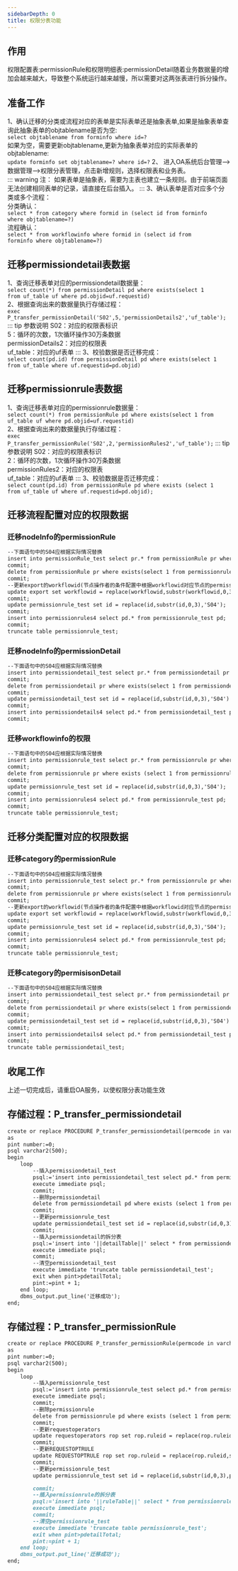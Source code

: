 ```yaml
---
sidebarDepth: 0
title: 权限分表功能
---
```



## 作用
权限配置表:permissionRule和权限明细表:permissionDetail随着业务数据量的增加会越来越大，导致整个系统运行越来越慢，所以需要对这两张表进行拆分操作。

## 准备工作
1、确认迁移的分类或流程对应的表单是实际表单还是抽象表单,如果是抽象表单查询此抽象表单的objtablename是否为空:   
<code>select objtablename from forminfo where id=?</code>   
如果为空，需要更新objtablename,更新为抽象表单对应的实际表单的objtablename:   
<code>update forminfo set objtablename=? where id=?</code> 
2、 进入OA系统后台管理-->数据管理-->权限分表管理，点击新增规则，选择权限表和业务表。   
::: warning 注：
如果表单是抽象表，需要为主表也建立一条规则。由于前端页面无法创建相同表单的记录，请直接在后台插入。
::: 
3、确认表单是否对应多个分类或多个流程：   
分类确认：   
<code>select * from category where formid in (select id from forminfo where objtablename=?)</code>   
流程确认：   
<code>select * from workflowinfo where formid in (select id from forminfo where objtablename=?)</code>

## 迁移permissiondetail表数据
1、查询迁移表单对应的permissiondetail数据量：   
<code>select count(*) from permissionDetail pd where exists(select 1 from uf_table uf where pd.objid=uf.requestid)</code>   
2、根据查询出来的数据量执行存储过程：   
<code>exec P_transfer_permissionDetail('S02',5,'permissionDetails2','uf_table');</code>
::: tip 参数说明
S02：对应的权限表标识   
5：循环的次数，1次循环操作30万条数据   
permissionDetails2：对应的权限表   
uf_table：对应的uf表单
:::
3、校验数据是否迁移完成：   
<code>select count(pd.id) from permissionDetail pd where exists(select 1 from uf_table where uf.requestid=pd.objid)</code>

## 迁移permissionrule表数据
1、查询迁移表单对应的permissionrule数据量：   
<code>select count(*) from permissionRule pd where exists(select 1 from uf_table uf where pd.objid=uf.requestid)</code>   
2、根据查询出来的数据量执行存储过程：   
<code>exec P_transfer_permissionRule('S02',2,'permissionRules2','uf_table');</code>
::: tip 参数说明
S02：对应的权限表标识   
2：循环的次数，1次循环操作30万条数据   
permissionRules2：对应的权限表   
uf_table：对应的uf表单
:::
3、校验数据是否迁移完成：   
<code>select count(pd.id) from permissionRule pd where exists (select 1 from uf_table uf where uf.requestid=pd.objid);</code>

## 迁移流程配置对应的权限数据
### 迁移nodeInfo的permissionRule
```markdown
--下面语句中的S04应根据实际情况替换
insert into permissionRule_test select pr.* from permissionRule pr where exists(select 1 from nodeInfo node where node.workflowid in (select id from workflowinfo where formid in (select id from forminfo where objtablename=?)) and node.id=pr.objid);
commit;
delete from permissionRule pr where exists(select 1 from permissionrule_test test where pr.id=test.id);
commit;
--更新export的workflowid(节点操作者的条件配置中根据workflowid对应节点的permissionrule的id)
update export set workflowid = replace(workflowid,substr(workflowid,0,3),'S04') where workflowid in (select id from permissionrule_test);
commit;
update permissionrule_test set id = replace(id,substr(id,0,3),'S04');
commit;
insert into permissionrules4 select pd.* from permissionrule_test pd;
commit;
truncate table permissionrule_test;
```
### 迁移nodeInfo的permissionDetail
```markdown
--下面语句中的S04应根据实际情况替换
insert into permissiondetail_test select pr.* from permissiondetail pr where exists(select 1 from nodeinfo node where node.workflowid in (select id from workflowinfo where formid in (select id from forminfo where objtablename=?)) and node.id=pr.objid);
commit;
delete from permissiondetail pr where exists(select 1 from permissiondetail_test test where pr.id=test.id);
commit;
update permissiondetail_test set id = replace(id,substr(id,0,3),'S04') , ruleid =replace(ruleid,substr(ruleid,0,3),'S04');
commit;
insert into permissiondetails4 select pd.* from permissiondetail_test pd;
commit;
```

### 迁移workflowinfo的权限
```markdown
--下面语句中的S04应根据实际情况替换
insert into permissionrule_test select pr.* from permissionrule pr where pr.objid in (select id from workflowinfo where formid in (select id from forminfo where objtablename=?));
commit;
delete from permissionrule pr where exists (select 1 from permissionrule_test test where pr.id=test.id);
commit;
update permissionrule_test set id = replace(id,substr(id,0,3),'S04');
commit;
insert into permissionrules4 select pd.* from permissionrule_test pd;
commit;
truncate table permissionrule_test;
```

## 迁移分类配置对应的权限数据
### 迁移category的permissionRule
```markdown
--下面语句中的S04应根据实际情况替换
insert into permissionrule_test select pr.* from permissionrule pr where pr.objid in (select id from category where formid in (select id from forminfo where objtablename=?));
commit;
delete from permissionrule pr where exists(select 1 from permissionrule_test test where pr.id=test.id);
commit;
--更新export的workflowid(节点操作者的条件配置中根据workflowid对应节点的permissionrule的id)
update export set workflowid = replace(workflowid,substr(workflowid,0,3),'S04') where workflowid in (select id from permissionrule_test);
commit;
update permissionrule_test set id = replace(id,substr(id,0,3),'S04');
commit;
insert into permissionrules4 select pd.* from permissionrule_test pd;
commit;
truncate table permissionrule_test;
```
### 迁移category的permisisonDetail
```markdown
--下面语句中的S04应根据实际情况替换
insert into permissiondetail_test select pr.* from permissiondetail pr where objid in (select id from category where formid in (select id from forminfo where objtablename=?));
commit;
delete from permissiondetail pr where exists(select 1 from permissiondetail_test test where pr.id=test.id);
commit;
update permissiondetail_test set id = replace(id,substr(id,0,3),'S04') , ruleid =replace(ruleid,substr(ruleid,0,3),'S04');
commit;
insert into permissiondetails4 select pd.* from permissiondetail_test pd;
commit;
truncate table permissiondetail_test;
```
## 收尾工作
上述一切完成后，请重启OA服务，以使权限分表功能生效

## 存储过程：P_transfer_permissiondetail
```markdown
create or replace PROCEDURE P_transfer_permissiondetail(permcode in varchar2,pdetailTotal in number,detailTable in varchar2,ufTable in varchar2)
as
pint number:=0;
psql varchar2(500);
begin
    loop
        --插入permissiondetail_test
        psql:='insert into permissiondetail_test select pd.* from permissiondetail pd where exists (select 1 from '||ufTable||' uf where uf.requestid=pd.objid) and rownum<100001';
        execute immediate psql;
        commit;
        --删除permissiondetail
        delete from permissiondetail pd where exists (select 1 from permissiondetail_test test where test.id=pd.id);
        commit;
        --更新permissionrule_test
        update permissiondetail_test set id = replace(id,substr(id,0,3),permcode) , ruleid =replace(ruleid,substr(ruleid,0,3),permcode);
        commit;
        --插入permissiondetail的拆分表
        psql:='insert into '||detailTable||' select * from permissiondetail_test';
        execute immediate psql;
        commit;
        --清空permissiondetail_test
        execute immediate 'truncate table permissiondetail_test';
        exit when pint>pdetailTotal;
        pint:=pint + 1;
    end loop;
    dbms_output.put_line('迁移成功');
end;
```
## 存储过程：P_transfer_permissionRule
```markdown
create or replace PROCEDURE P_transfer_permissionRule(permcode in varchar2,pdetailTotal in number,ruleTable in varchar2,ufTable in varchar2)
as
pint number:=0;
psql varchar2(500);
begin
    loop
        --插入permissionrule_test
        psql:='insert into permissionrule_test select pd.* from permissionrule pd where exists (select 1 from '||ufTable||' uf where uf.requestid=pd.objid) and rownum<100001';
        execute immediate psql;
        commit;
        --删除permissionrule
        delete from permissionrule pd where exists (select 1 from permissionrule_test test where test.id=pd.id);
        commit;
		--更新requestoperators
		update requestoperators rop set rop.ruleid = replace(rop.ruleid,substr(rop.ruleid,0,3),permcode) where exists(select 1 from permissionrule_test pr where pr.id=rop.ruleid);
		commit;
		--更新REQUESTOPTRULE
		update REQUESTOPTRULE rop set rop.ruleid = replace(rop.ruleid,substr(rop.ruleid,0,3),permcode) where exists(select 1 from permissionrule_test pr where pr.id=rop.ruleid);
		commit;
        --更新permissionrule_test
        update permissionrule_test set id = replace(id,substr(id,0,3),permcode);

        commit;
        --插入permissionrule的拆分表
        psql:='insert into '||ruleTable||' select * from permissionrule_test';
        execute immediate psql;
        commit;
        --清空permissionrule_test
        execute immediate 'truncate table permissionrule_test';
        exit when pint>pdetailTotal;
        pint:=pint + 1;
    end loop;
    dbms_output.put_line('迁移成功');
end;
```

